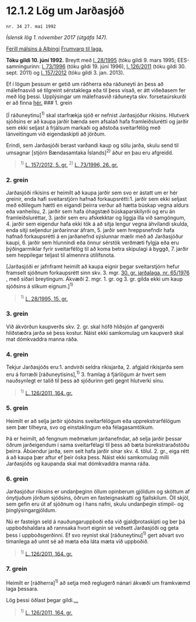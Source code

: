 # 12.1.2 Lög um Jarðasjóð

`nr. 34 27. maí 1992`

_Íslensk lög 1. nóvember 2017 (útgáfa 147)._

[Ferill málsins á Alþingi](https://www.althingi.is/thingstorf/thingmalalistar-eftir-thingum/ferill/?ltg=115&mnr=441)
[Frumvarp til laga.](https://www.althingi.is/altext/115/s/0699.html)

**Tóku gildi 10. júní 1992.**
Breytt með
[l. 28/1995](https://althingi.is/altext/stjt/1995.028.html) (tóku gildi 9. mars 1995;
EES-samningurinn:
[l. 73/1996](https://althingi.is/altext/stjt/1996.073.html) (tóku gildi 19. júní 1996),
[l. 126/2011](https://althingi.is/altext/stjt/2011.126.html) (tóku gildi 30. sept. 2011) og
[l. 157/2012](https://althingi.is/altext/stjt/2012.157.html) (tóku gildi 3. jan. 2013).

Ef í lögum þessum er getið um ráðherra eða ráðuneyti án þess að málefnasvið sé tilgreint sérstaklega eða til þess vísað, er átt viðeðasem fer með lög þessi. Upplýsingar um málefnasvið ráðuneyta skv. forsetaúrskurði er að finna [hér.](2017015.md) ### 1. grein

[Í ráðuneytinu]<sup>1)</sup> skal starfrækja sjóð er nefnist Jarðasjóður ríkisins. Hlutverk sjóðsins er að kaupa jarðir bænda sem afsalað hafa framleiðslurétti og jarðir sem ekki seljast á frjálsum markaði og aðstoða sveitarfélög með lánveitingum við eigendaskipti að jörðum.

Erindi, sem Jarðasjóði berast varðandi kaup og sölu jarða, skulu send til umsagnar [stjórn Bændasamtaka Íslands]<sup>2)</sup> áður en þau eru afgreidd.

> <sup>1)</sup> [L. 157/2012, 5. gr.](https://althingi.is/altext/stjt/2012.157.html) <sup>2)</sup> [L. 73/1996, 26. gr.](https://althingi.is/altext/stjt/1996.073.html)

### 2. grein

Jarðasjóði ríkisins er heimilt að kaupa jarðir sem svo er ástatt um er hér greinir, enda hafi sveitarstjórn hafnað forkaupsrétti:1. jarðir sem ekki seljast með eðlilegum hætti en eigandi þeirra verður að hætta búskap vegna aldurs eða vanheilsu,
2. jarðir sem hafa óhagstæð búskaparskilyrði og eru án framleiðsluréttar,
3. jarðir sem eru afskekktar og liggja illa við samgöngum,
4. jarðir sem eigendur hafa ekki tök á að sitja lengur vegna áhvílandi skulda, enda sitji seljendur jarðarinnar áfram,
5. jarðir sem hreppsnefndir hafa hafnað forkaupsrétti á en jarðanefnd sýslunnar mælir með að Jarðasjóður kaupi,
6. jarðir sem hlunnindi eða önnur sérstök verðmæti fylgja eða eru þýðingarmiklar fyrir sveitarfélög til að koma betra skipulagi á byggð,
7. jarðir sem heppilegar teljast til almennra útilífsnota.

[Jarðasjóði er jafnframt heimilt að kaupa eignir þegar sveitarstjórn hefur framselt sjóðnum forkaupsrétt sinn skv. 3. mgr. [30. gr. jarðalaga, nr. 65/1976](1976065.md) , með síðari breytingum. Ákvæði 2. mgr. 1. gr. og 3. gr. gilda ekki um kaup sjóðsins á slíkum eignum.]<sup>1)</sup> 

> <sup>1)</sup> [L. 28/1995, 15. gr.](https://althingi.is/altext/stjt/1995.028.html)

### 3. grein

Við ákvörðun kaupverðs skv. 2. gr. skal höfð hliðsjón af gangverði hliðstæðra jarða sé þess kostur. Náist ekki samkomulag um kaupverð skal mat dómkvaddra manna ráða.

### 4. grein

Tekjur Jarðasjóðs eru:1. andvirði seldra ríkisjarða,
2. afgjald ríkisjarða sem eru á forræði [ráðuneytisins],<sup>1)</sup> 
3. framlag á fjárlögum ár hvert sem nauðsynlegt er talið til þess að sjóðurinn geti gegnt hlutverki sínu.

> <sup>1)</sup> [L. 126/2011, 164. gr.](https://althingi.is/altext/stjt/2011.126.html)

### 5. grein

Heimilt er að selja jarðir sjóðsins sveitarfélögum eða upprekstrarfélögum sem þær tilheyra, svo og einstaklingum eða félagasamtökum.

Þá er heimilt, að fengnum meðmælum jarðanefndar, að selja jarðir þessar öðrum jarðeigendum í sama sveitarfélagi til þess að bæta búrekstraraðstöðu þeirra. Ábúendur jarða, sem selt hafa jarðir sínar skv. 4. tölul. 2. gr., eiga rétt á að kaupa þær aftur ef þeir óska þess. Náist ekki samkomulag milli Jarðasjóðs og kaupanda skal mat dómkvaddra manna ráða.

### 6. grein

Jarðasjóður ríkisins er undanþeginn öllum opinberum gjöldum og sköttum af ónytjuðum jörðum sjóðsins, öðrum en fasteignaskatti og fjallskilum. Öll skjöl, sem gefin eru út af sjóðnum og í hans nafni, skulu undanþegin stimpil- og þinglýsingargjöldum.

Nú er fasteign seld á nauðungaruppboði eða við gjaldþrotaskipti og ber þá uppboðshaldara að rannsaka hvort eignin sé veðsett Jarðasjóði og geta þess í uppboðsgerðinni. Ef svo reynist skal [ráðuneytinu]<sup>1)</sup> gert aðvart svo tímanlega að unnt sé að mæta eða láta mæta við uppboðið.

> <sup>1)</sup> [L. 126/2011, 164. gr.](https://althingi.is/altext/stjt/2011.126.html)

### 7. grein

Heimilt er [ráðherra]<sup>1)</sup> að setja með reglugerð nánari ákvæði um framkvæmd laga þessara.

Lög þessi öðlast þegar gildi.[…](https://www.althingi.is/lagasafn/leidbeiningar/)

> <sup>1)</sup> [L. 126/2011, 164. gr.](https://althingi.is/altext/stjt/2011.126.html)
